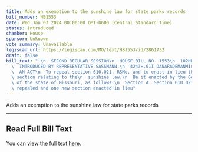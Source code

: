 ```yaml
---
title: Adds an exemption to the sunshine law for state parks records
bill_number: HB1553
date: Wed Jan 03 2024 00:00:00 GMT-0600 (Central Standard Time)
status: Introduced
chamber: House
sponsor: Unknown
vote_summary: Unavailable
legiscan_url: https://legiscan.com/MO/text/HB1553/id/2861732
draft: false
bill_text: "|\n  SECOND REGULAR SESSION\n  HOUSE BILL NO. 1553\n  102ND GENERAL ASSEMBLY\n\
  \  INTRODUCED BY REPRESENTATIVE SASSMANN.\n  4243H.01I DANARADEMANMILLER,ChiefClerk\n\
  \  AN ACT\n  To repeal section 610.021, RSMo, and to enact in lieu thereof one new\
  \ section relating to the\n  sunshine law.\n  Be it enacted by the General Assembly\
  \ of the state of Missouri, as follows:\n  Section A. Section 610.021, RSMo, is\
  \ repealed and one new section enacted in lieu"
---
```

Adds an exemption to the sunshine law for state parks records

---

## Read Full Bill Text

You can view the full text [here](https://legiscan.com/MO/text/HB1553/id/2861732).
